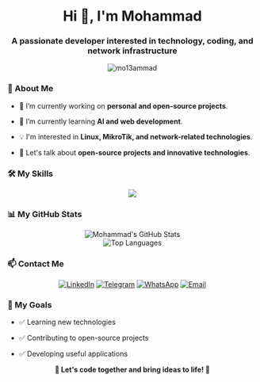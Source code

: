 
<h1 align="center">Hi 👋, I'm Mohammad</h1> <h3 align="center">A passionate developer interested in technology, coding, and network infrastructure</h3>

<p align="center"> <img src="[https://komarev.com/ghpvc/?username=mo13ammad&label=Profile%20Views&color=blue&style=flat](https://komarev.com/ghpvc/?username=mo13ammad&label=Profile%20Views&color=blue&style=flat "null")" alt="mo13ammad" /> </p>

### 🚀 About Me

-   🔭 I’m currently working on **personal and open-source projects**.
    
-   🌱 I’m currently learning **AI and web development**.
    
-   💡 I'm interested in **Linux, MikroTik, and network-related technologies**.
    
-   💬 Let's talk about **open-source projects and innovative technologies**.
    

### 🛠️ My Skills

<p align="center"> <a href="[https://skillicons.dev](https://skillicons.dev "null")"> <img src="[https://skillicons.dev/icons?i=php,laravel,mysql,linux,javascript,html,css,lua](https://www.google.com/search?q=https://skillicons.dev/icons%3Fi%3Dphp,laravel,mysql,linux,javascript,html,css,lua "null")" /> </a> </p>

### 📊 My GitHub Stats

<p align="center"> <img src="[https://github-readme-stats.vercel.app/api?username=mo13ammad&show_icons=true&theme=radical&hide_border=true&include_all_commits=true&count_private=true](https://www.google.com/search?q=https://github-readme-stats.vercel.app/api%3Fusername%3Dmo13ammad%26show_icons%3Dtrue%26theme%3Dradical%26hide_border%3Dtrue%26include_all_commits%3Dtrue%26count_private%3Dtrue "null")" alt="Mohammad's GitHub Stats" /> <br/> <img src="[https://github-readme-stats.vercel.app/api/top-langs/?username=mo13ammad&layout=compact&langs_count=8&theme=radical&hide_border=true](https://www.google.com/search?q=https://github-readme-stats.vercel.app/api/top-langs/%3Fusername%3Dmo13ammad%26layout%3Dcompact%26langs_count%3D8%26theme%3Dradical%26hide_border%3Dtrue "null")" alt="Top Languages" /> </p>

### 📫 Contact Me

<p align="center"> <a href="[https://www.linkedin.com/in/mohammadsaadati74/](https://www.linkedin.com/in/mohammadsaadati74/ "null")" target="_blank"><img src="[https://img.shields.io/badge/LinkedIn-0077B5?style=for-the-badge&logo=linkedin&logoColor=white](https://www.google.com/search?q=https://img.shields.io/badge/LinkedIn-0077B5%3Fstyle%3Dfor-the-badge%26logo%3Dlinkedin%26logoColor%3Dwhite "null")" alt="LinkedIn"></a> <a href="[https://t.me/SaadatiMohammad](https://t.me/SaadatiMohammad "null")" target="_blank"><img src="[https://img.shields.io/badge/Telegram-2CA5E0?style=for-the-badge&logo=telegram&logoColor=white](https://img.shields.io/badge/Telegram-2CA5E0?style=for-the-badge&logo=telegram&logoColor=white "null")" alt="Telegram"></a> <a href="[https://wa.me/989330976088](https://www.google.com/search?q=https://wa.me/989330976088 "null")" target="_blank"><img src="[https://img.shields.io/badge/WhatsApp-25D366?style=for-the-badge&logo=whatsapp&logoColor=white](https://www.google.com/search?q=https://img.shields.io/badge/WhatsApp-25D366%3Fstyle%3Dfor-the-badge%26logo%3Dwhatsapp%26logoColor%3Dwhite "null")" alt="WhatsApp"></a> <a href="mailto:ceo@viraup.com"><img src="[https://img.shields.io/badge/Email-D14836?style=for-the-badge&logo=gmail&logoColor=white](https://www.google.com/search?q=https://img.shields.io/badge/Email-D14836%3Fstyle%3Dfor-the-badge%26logo%3Dgmail%26logoColor%3Dwhite "null")" alt="Email"></a> </p>

### 🎯 My Goals

-   ✅ Learning new technologies
    
-   ✅ Contributing to open-source projects
    
-   ✅ Developing useful applications
    

<p align="center"> <strong>🚀 Let's code together and bring ideas to life! 🚀</strong> </p>

